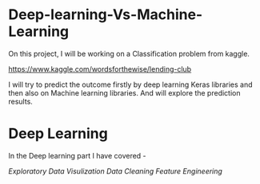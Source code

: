 # Deep-learning-Vs-Machine-Learning
On this project, I will be working on a Classification problem from kaggle.

https://www.kaggle.com/wordsforthewise/lending-club 

I will try to predict the outcome firstly by deep learning Keras libraries and then also on Machine learning libraries. And will explore the prediction results.

# Deep Learning

In the Deep learning part I have covered -

*Exploratory Data Visulization*
*Data Cleaning*
*Feature Engineering*
